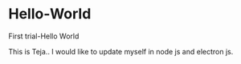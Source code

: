 # Hello-World
First trial-Hello World


This is Teja.. I would like to update myself in node js and electron js.

